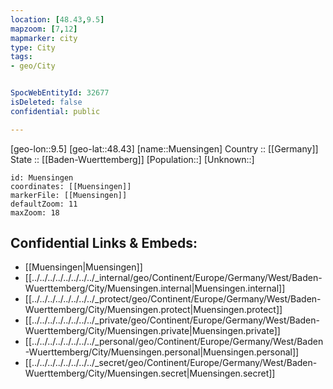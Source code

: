 ```yaml
---
location: [48.43,9.5] 
mapzoom: [7,12] 
mapmarker: city 
type: City
tags:
- geo/City


SpocWebEntityId: 32677
isDeleted: false
confidential: public

---
```

[geo-lon::9.5] 
[geo-lat::48.43] 
[name::Muensingen] 
Country :: [[Germany]]  
State :: [[Baden-Wuerttemberg]] 
[Population::] 
[Unknown::] 


```leaflet
id: Muensingen
coordinates: [[Muensingen]] 
markerFile: [[Muensingen]] 
defaultZoom: 11 
maxZoom: 18
```


## Confidential Links & Embeds: 
- [[Muensingen|Muensingen]]  
- [[../../../../../../../../_internal/geo/Continent/Europe/Germany/West/Baden-Wuerttemberg/City/Muensingen.internal|Muensingen.internal]] 
- [[../../../../../../../../_protect/geo/Continent/Europe/Germany/West/Baden-Wuerttemberg/City/Muensingen.protect|Muensingen.protect]] 
- [[../../../../../../../../_private/geo/Continent/Europe/Germany/West/Baden-Wuerttemberg/City/Muensingen.private|Muensingen.private]] 
- [[../../../../../../../../_personal/geo/Continent/Europe/Germany/West/Baden-Wuerttemberg/City/Muensingen.personal|Muensingen.personal]] 
- [[../../../../../../../../_secret/geo/Continent/Europe/Germany/West/Baden-Wuerttemberg/City/Muensingen.secret|Muensingen.secret]] 
